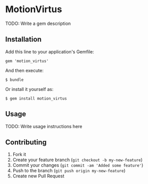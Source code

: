 # MotionVirtus

TODO: Write a gem description

## Installation

Add this line to your application's Gemfile:

    gem 'motion_virtus'

And then execute:

    $ bundle

Or install it yourself as:

    $ gem install motion_virtus

## Usage

TODO: Write usage instructions here

## Contributing

1. Fork it
2. Create your feature branch (`git checkout -b my-new-feature`)
3. Commit your changes (`git commit -am 'Added some feature'`)
4. Push to the branch (`git push origin my-new-feature`)
5. Create new Pull Request
